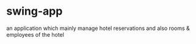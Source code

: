 # swing-app
an application which mainly manage hotel reservations and also rooms &amp; employees of the hotel
